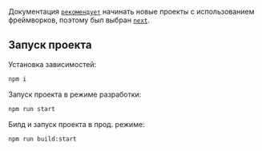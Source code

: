 Документация [`рекомендует`](https://react.dev/learn/start-a-new-react-project) начинать новые проекты с использованием фреймворков,  поэтому был выбран [`next`](https://nextjs.org/docs/app/api-reference/cli/create-next-app).

## Запуск проекта

Установка зависимостей:   
```bash
npm i
```
Запуск проекта в режиме разработки:   
```bash
npm run start
```
Билд и запуск проекта в прод. режиме:   
```bash
npm run build:start
```
